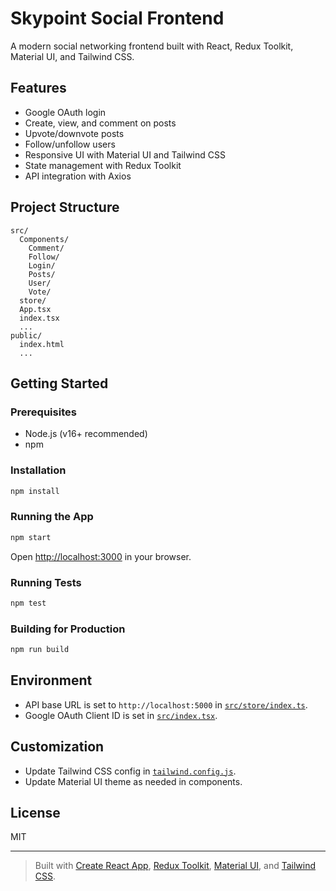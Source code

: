 # Skypoint Social Frontend

A modern social networking frontend built with React, Redux Toolkit, Material UI, and Tailwind CSS.

## Features

- Google OAuth login
- Create, view, and comment on posts
- Upvote/downvote posts
- Follow/unfollow users
- Responsive UI with Material UI and Tailwind CSS
- State management with Redux Toolkit
- API integration with Axios

## Project Structure

```
src/
  Components/
    Comment/
    Follow/
    Login/
    Posts/
    User/
    Vote/
  store/
  App.tsx
  index.tsx
  ...
public/
  index.html
  ...
```

## Getting Started

### Prerequisites

- Node.js (v16+ recommended)
- npm

### Installation

```sh
npm install
```

### Running the App

```sh
npm start
```

Open [http://localhost:3000](http://localhost:3000) in your browser.

### Running Tests

```sh
npm test
```

### Building for Production

```sh
npm run build
```

## Environment

- API base URL is set to `http://localhost:5000` in [`src/store/index.ts`](src/store/index.ts).
- Google OAuth Client ID is set in [`src/index.tsx`](src/index.tsx).

## Customization

- Update Tailwind CSS config in [`tailwind.config.js`](tailwind.config.js).
- Update Material UI theme as needed in components.

## License

MIT

---

> Built with [Create React App](https://github.com/facebook/create-react-app), [Redux Toolkit](https://redux-toolkit.js.org/), [Material UI](https://mui.com/), and [Tailwind CSS](https://tailwindcss.com/).
